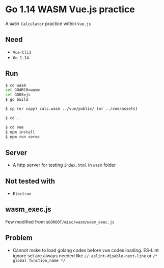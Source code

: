 # Go 1.14 WASM Vue.js practice
A `WASM Calculator` practice within `Vue.js`

## Need
* `Vue-Cli3`
* `Go 1.14`

## Run
```sh
$ cd wasm
set GOARCH=wasm
set GOOS=js
$ go build

$ cp (or copy) calc.wasm ../vue/public/ (or ../vue/assets)

$ cd ..

$ cd vue
$ npm install
$ npm run serve
```

## Server
* A http server for testing `index.html` in `wasm` folder

## Not tested with
* `Electron`

## wasm_exec.js
Few modified from `$GOROOT/misc/wasm/wasm_exec.js`

## Problem
* Cannot make to load golang codes before vue codes loading. ES-Lint ignore set are always needed like `// eslint-disable-next-line` or `/* global function_name */`
